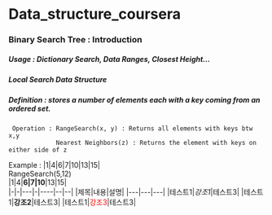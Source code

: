 # Data_structure_coursera
### Binary Search Tree : Introduction 
##### Usage : Dictionary Search, Data Ranges, Closest Height...
##### Local Search Data Structure  
##### Definition : stores a number of elements each with a key coming from an ordered set. 
     Operation : RangeSearch(x, y) : Returns all elements with keys btw x,y
                 Nearest Neighbors(z) : Returns the element with keys on either side of z
Example : |1|4|6|7|10|13|15|  
RangeSearch(5,12)  
|1|4|**6|7|10**|13|15|  
|-|-|---|-|----|--|--|
|제목|내용|설명|
|---|---|---|
|테스트1|*강조1*|테스트3|
|테스트1|**강조2**|테스트3|
|테스트1|<span style="color:red">강조3</span>|테스트3|
